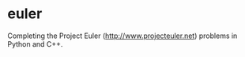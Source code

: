 euler
=====

Completing the Project Euler (http://www.projecteuler.net) problems in 
Python and C++.

